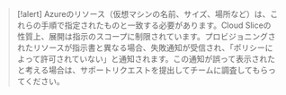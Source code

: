 >[!alert] Azureのリソース（仮想マシンの名前、サイズ、場所など）は、これらの手順で指定されたものと一致する必要があります。Cloud Sliceの性質上、展開は指示のスコープに制限されています。プロビジョニングされたリソースが指示書と異なる場合、失敗通知が受信され、「ポリシーによって許可されていない」と通知されます。この通知が誤って表示されたと考える場合は、サポートリクエストを提出してチームに調査してもらってください。
